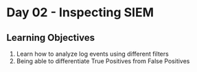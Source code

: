 # Day 02 - Inspecting SIEM
 ## Learning Objectives<br>
1. Learn how to analyze log events using different filters
2. Being able to differentiate True Positives from False Positives
